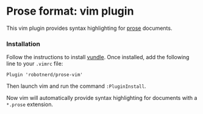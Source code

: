 # Prose format: vim plugin

This vim plugin provides syntax highlighting for
[prose](https://github.com/robotnerd/prose-format) documents.

### Installation

Follow the instructions to install
[vundle](https://github.com/VundleVim/Vundle.vim). Once installed,
add the following line to your `.vimrc` file:

```
Plugin 'robotnerd/prose-vim'
```

Then launch vim and run the command `:PluginInstall`.

Now vim will automatically provide syntax highlighting for documents
with a `*.prose` extension.
